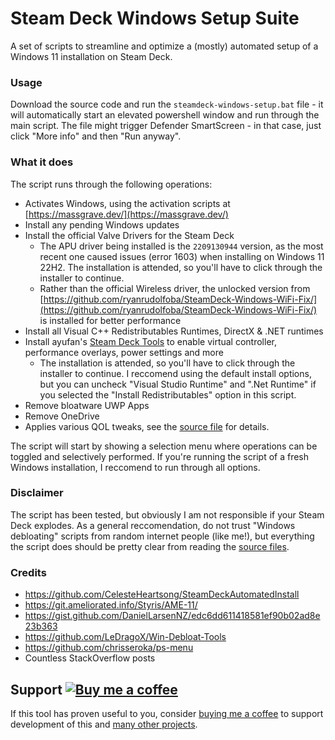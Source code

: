 # Steam Deck Windows Setup Suite

A set of scripts to streamline and optimize a (mostly) automated setup of a Windows 11 installation on Steam Deck.

### Usage
Download the source code and run the `steamdeck-windows-setup.bat` file - it will automatically start an elevated powershell window and run through the main script. The file might trigger Defender SmartScreen - in that case, just click "More info" and then "Run anyway".

### What it does
The script runs through the following operations:

- Activates Windows, using the activation scripts at [https://massgrave.dev/](https://massgrave.dev/)
- Install any pending Windows updates
- Install the official Valve Drivers for the Steam Deck
  - The APU driver being installed is the `2209130944` version, as the most recent one caused issues (error 1603) when installing on Windows 11 22H2. The installation is attended, so you'll have to click through the installer to continue. 
  - Rather than the official Wireless driver, the unlocked version from [https://github.com/ryanrudolfoba/SteamDeck-Windows-WiFi-Fix/](https://github.com/ryanrudolfoba/SteamDeck-Windows-WiFi-Fix/) is installed for better performance
- Install all Visual C++ Redistributables Runtimes, DirectX & .NET runtimes
- Install ayufan's [Steam Deck Tools](https://github.com/ayufan/steam-deck-tools) to enable virtual controller, performance overlays, power settings and more
  - The installation is attended, so you'll have to click through the installer to continue. I reccomend using the default install options, but you can uncheck "Visual Studio Runtime" and ".Net Runtime" if you selected the "Install Redistributables" option in this script.
- Remove bloatware UWP Apps
- Remove OneDrive
- Applies various QOL tweaks, see the [source file](libs/apply-tweaks.ps1) for details.

The script will start by showing a selection menu where operations can be toggled and selectively performed. If you're running the script of a fresh Windows installation, I reccomend to run through all options.

### Disclaimer
The script has been tested, but obviously I am not responsible if your Steam Deck explodes. As a general reccomendation, do not trust "Windows debloating" scripts from random internet people (like me!), but everything the script does should be pretty clear from reading the [source files](steamdeck-windows-setup.ps1).

### Credits
- https://github.com/CelesteHeartsong/SteamDeckAutomatedInstall
- https://git.ameliorated.info/Styris/AME-11/
- https://gist.github.com/DanielLarsenNZ/edc6dd611418581ef90b02ad8e23b363
- https://github.com/LeDragoX/Win-Debloat-Tools
- https://github.com/chrisseroka/ps-menu
- Countless StackOverflow posts

## Support [![Buy me a coffee](https://img.shields.io/badge/-buy%20me%20a%20coffee-lightgrey?style=flat&logo=buy-me-a-coffee&color=FF813F&logoColor=white "Buy me a coffee")](https://www.buymeacoffee.com/leoncvlt)
If this tool has proven useful to you, consider [buying me a coffee](https://www.buymeacoffee.com/leoncvlt) to support development of this and [many other projects](https://github.com/leoncvlt?tab=repositories).